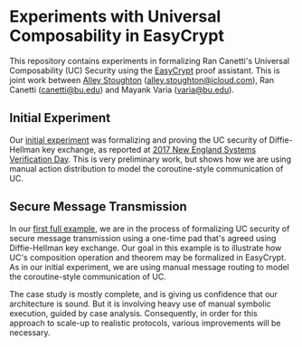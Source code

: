 Experiments with Universal Composability in EasyCrypt
====================================================================

This repository contains experiments in formalizing Ran Canetti's
Universal Composability (UC) Security using the
[EasyCrypt](https://www.easycrypt.info/trac/) proof assistant. This is
joint work between [Alley Stoughton](http://alleystoughton.us)
(alley.stoughton@icloud.com), Ran Canetti (canetti@bu.edu) and Mayank
Varia (varia@bu.edu).

Initial Experiment
--------------------------------------------------------------------

Our [initial experiment](../master/nesvd-2017) was formalizing and
proving the UC security of Diffie-Hellman key exchange, as reported at
[2017 New England Systems Verification
Day](http://svd.csail.mit.edu/2017/). This is very preliminary work,
but shows how we are using manual action distribution to model the
coroutine-style communication of UC.

Secure Message Transmission
--------------------------------------------------------------------

In our [first full example](../master/smc), we are in the process of
formalizing UC security of secure message transmission using a
one-time pad that's agreed using Diffie-Hellman key exchange. Our goal
in this example is to illustrate how UC's composition operation and
theorem may be formalized in EasyCrypt. As in our initial experiment,
we are using manual message routing to model the coroutine-style
communication of UC.

The case study is mostly complete, and is giving us confidence that
our architecture is sound. But it is involving heavy use of manual
symbolic execution, guided by case analysis. Consequently, in order
for this approach to scale-up to realistic protocols, various
improvements will be necessary.

